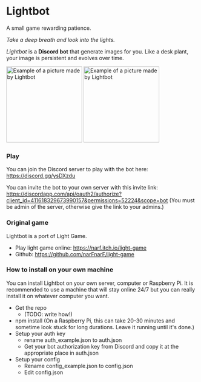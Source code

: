 # Lightbot

A small game rewarding patience.

*Take a deep breath and look into the lights.*

*Lightbot* is a **Discord bot** that generate images for you. Like a desk plant, your image is persistent and evolves over time.

<img src="https://cdn.discordapp.com/attachments/411636274961580053/587382344667758622/light_narF_214590808727355393_1560113261308.png" alt="Example of a picture made by Lightbot" width="200"/> <img src="https://cdn.discordapp.com/attachments/418253751103651852/580947483472166919/light_Anma_230467418756087809_1558579071459.png" alt="Example of a picture made by Lightbot" width="200"/>

### Play
You can join the Discord server to play with the bot here: https://discord.gg/ysDXzdu

You can invite the bot to your own server with this invite link: https://discordapp.com/api/oauth2/authorize?client_id=411618329673990157&permissions=52224&scope=bot (You must be admin of the server, otherwise give the link to your admins.)



### Original game
Lightbot is a port of Light Game.
* Play light game online: https://narf.itch.io/light-game
* Github: https://github.com/narFnarF/light-game


### How to install on your own machine
You can install Lightbot on your own server, computer or Raspberry Pi. It is recommended to use a machine that will stay online 24/7 but you can really install it on whatever computer you want.
* Get the repo
   * (TODO: write how!)
* npm install (On a Raspberry Pi, this can take 20-30 minutes and sometime look stuck for long durations. Leave it running until it's done.)
* Setup your auth key
   * rename auth_example.json to auth.json
   * Get your bot authorization key from Discord and copy it at the appropriate place in auth.json
* Setup your config
   * Rename config_example.json to config.json
   * Edit config.json
